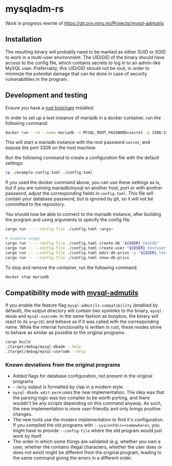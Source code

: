 # mysqladm-rs

Work in progress rewrite of https://git.pvv.ntnu.no/Projects/mysql-admutils

## Installation

The resulting binary will probably need to be marked as either SUID or SGID to work in a multi-user environment.
The UID/GID of the binary should have access to the config file, which contains secrets to log in to an admin-like MySQL user.
Preferrably, this UID/GID should not be root, in order to minimize the potential damage that can be done in case of security vulnerabilities in the program.

## Development and testing

Ensure you have a [rust toolchain](https://www.rust-lang.org/tools/install) installed.

In order to set up a test instance of mariadb in a docker container, run the following command:

```bash
docker run --rm --name mariadb -e MYSQL_ROOT_PASSWORD=secret -p 3306:3306 -d mariadb:latest
```

This will start a mariadb instance with the root password `secret`, and expose the port 3306 on the host machine.


Run the following command to create a configuration file with the default settings:

```bash
cp ./example-config.toml ./config.toml
```

If you used the docker command above, you can use these settings as is, but if you are running mariadb/mysql on another host, port or with another password, adjust the corresponding fields in `config.toml`.
This file will contain your database password, but is ignored by git, so it will not be committed to the repository.

You should now be able to connect to the mariadb instance, after building the program and using arguments to specify the config file.

```bash
cargo run -- --config-file ./config.toml <args>

# example usage
cargo run -- --config-file ./config.toml create-db "${USER}_testdb"
cargo run -- --config-file ./config.toml create-user "${USER}_testuser"
cargo run -- --config-file ./config.toml edit-db-privs -p "${USER}_testdb:${USER}_testuser:A"
cargo run -- --config-file ./config.toml show-db-privs
```

To stop and remove the container, run the following command:

```bash
docker stop mariadb
```

## Compatibility mode with [mysql-admutils](https://git.pvv.ntnu.no/Projects/mysql-admutils)

If you enable the feature flag `mysql-admutils-compatibility` (enabled by default), the output directory will contain two symlinks to the binary, `mysql-dbadm` and `mysql-useradm`. In the same fashion as busybox, the binary will react to its `argv[0]` and behave as if it was called with the corresponding name. While the internal functionality is written in rust, these modes strive to behave as similar as possible to the original programs.

```bash
cargo build
./target/debug/mysql-dbadm --help
./target/debug/mysql-useradm --help
```

### Known deviations from the original programs

- Added flags for database configuration, not present in the original programs
- `--help` output is formatted by clap in a modern style.
- `mysql-dbadm edit-perm` uses the new implementation. The idea was that the parsing
  logic was too complex to be worth porting, and there wouldn't be any scripts depending
  on this command anyway. As such, the new implementation is more user-friendly and only
  brings positive changes.
- The new tools use the modern implementation to find it's configuration. If you compiled
  the old programs with `--sysconfdir=<somewhere>`, you might have to provide `--config-file`
  where the old program would just work by itself.
- The order in which some things are validated (e.g. whether you own a user, whether the
  contains illegal characters, whether the user does or does not exist) might be different
  from the original program, leading to the same command giving the errors in a different order.